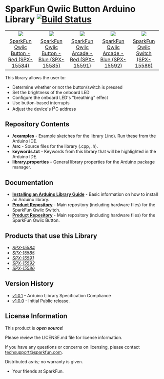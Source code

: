 SparkFun Qwiic Button Arduino Library [![Build Status](https://travis-ci.org/sparkfun/SparkFun_Qwiic_Button_Arduino_Library.svg?branch=master)](https://travis-ci.org/sparkfun/SparkFun_Qwiic_Button_Arduino_Library)
========================================
<table class="table table-hover table-striped table-bordered">
  <tr align="center">
   <td><a href="https://www.sparkfun.com/products/15584"><img src="https://cdn.sparkfun.com//assets/parts/1/4/1/9/0/15584-Qwiic_Button_-_Red-01.jpg"></a></td>
   <td><a href="https://www.sparkfun.com/products/15585"><img src="https://cdn.sparkfun.com//assets/parts/1/4/1/9/1/15585-Qwiic_Button_-_Blue-02.jpg"></a></td>
   <td><a href="https://www.sparkfun.com/products/15591"><img src="https://cdn.sparkfun.com//assets/parts/1/4/1/9/8/15591-Qwiic_Arcade_-_Red-01.jpg"></a></td>
   <td><a href="https://www.sparkfun.com/products/15592"><img src="https://cdn.sparkfun.com//assets/parts/1/4/1/9/9/15592-Qwiic_Arcade_-_Blue-01.jpg"></a></td>
   <td><a href="https://www.sparkfun.com/products/15586"><img src="https://cdn.sparkfun.com//assets/parts/1/4/1/9/2/15586-Qwiic_Switch__without_microswitch_-01.jpg"></a></td>
  </tr>
  <tr align="center">
    <td><a href="https://www.sparkfun.com/products/15584">SparkFun Qwiic Button - Red (SPX-15584)</a></td>
    <td><a href="https://www.sparkfun.com/products/15585">SparkFun Qwiic Button - Blue (SPX-15585)</a></td>
    <td><a href="https://www.sparkfun.com/products/15591">SparkFun Qwiic Arcade - Red (SPX-15591)</a></td>
    <td><a href="https://www.sparkfun.com/products/15592">SparkFun Qwiic Arcade - Blue (SPX-15592)</a></td>
    <td><a href="https://www.sparkfun.com/products/15586">SparkFun Qwiic Switch (SPX-15586)</a></td>
  </tr>
</table>


This library allows the user to:

* Determine whether or not the button/switch is pressed 
* Set the brightness of the onboard LED
* Configure the onboard LED's "breathing" effect
* Use button-based interrupts
* Adjust the device's I<sup>2</sup>C address


Repository Contents
-------------------

* **/examples** - Example sketches for the library (.ino). Run these from the Arduino IDE. 
* **/src** - Source files for the library (.cpp, .h).
* **keywords.txt** - Keywords from this library that will be highlighted in the Arduino IDE. 
* **library.properties** - General library properties for the Arduino package manager. 

Documentation
--------------

* **[Installing an Arduino Library Guide](https://learn.sparkfun.com/tutorials/installing-an-arduino-library)** - Basic information on how to install an Arduino library.
* **[Product Repository](https://github.com/sparkfunX/Qwiic_Switch)** - Main repository (including hardware files) for the SparkFun Qwiic Switch.
* **[Product Repository](https://github.com/sparkfunX/Qwiic_Button)** - Main repository (including hardware files) for the SparkFun Qwiic Button.

Products that use this Library 
---------------------------------

* [*SPX-15584*](https://www.sparkfun.com/products/15584)
* [*SPX-15585*](https://www.sparkfun.com/products/15585)
* [*SPX-15591*](https://www.sparkfun.com/products/15591)
* [*SPX-15592*](https://www.sparkfun.com/products/15592)
* [*SPX-15586*](https://www.sparkfun.com/products/15586)

Version History
---------------

* [v1.0.1](https://github.com/sparkfun/SparkFun_Qwiic_Button_Arduino_Library/releases/tag/v1.0.1) - Arduino Library Specification Compliance
* [v1.0.0](https://github.com/sparkfun/SparkFun_Qwiic_Button_Arduino_Library/releases/tag/v1.0.0) - Initial Public release.

License Information
-------------------

This product is _**open source**_! 

Please review the LICENSE.md file for license information. 

If you have any questions or concerns on licensing, please contact techsupport@sparkfun.com.

Distributed as-is; no warranty is given.

- Your friends at SparkFun.
